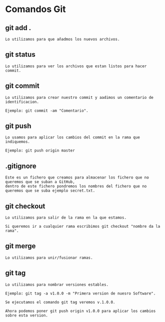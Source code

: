 
# Comandos Git


## git add .
```
Lo utilizamos para que añadmos los nuevos archivos.
```
## git status
```
Lo utilizamos para ver los archivos que estan listos para hacer commit.
```
## git commit 
```
Lo utilizamos para crear nuestro commit y aadimos un comentario de identificacion.

Ejemplo: git commit -am "Comentario".
```
## git push
```
Lo usamos para aplicar los cambios del commit en la rama que indiquemos.

Ejemplo: git push origin master
```
## .gitignore
```
Este es un fichero que creamos para almacenar los fichero que no queremos que se suban a GitHub, 
dentro de este fichero pondremos los nombres del fichero que no queremos que se suba ejemplo secret.txt.
```
## git checkout
```
Lo utilizamos para salir de la rama en la que estamos.

Si queremos ir a cualquier rama escribimos git checkout "nombre da la rama".
```
## git merge
```
Lo utilizamos para unir/fusionar ramas.
```
## git tag
```
Lo utilizamos para nombrar versiones estables.

Ejemplo: git tag -a v1.0.0 -m "Primera version de nuesro Software".

Se ejecutamos el comando git tag veremos v.1.0.0.

Ahora podemos poner git push origin v1.0.0 para aplicar los cambios sobre esta version.
```